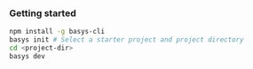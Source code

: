 ### Getting started

```bash
npm install -g basys-cli
basys init # Select a starter project and project directory
cd <project-dir>
basys dev
```
